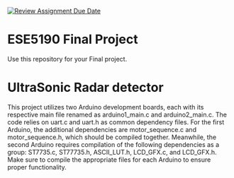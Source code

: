 [![Review Assignment Due Date](https://classroom.github.com/assets/deadline-readme-button-24ddc0f5d75046c5622901739e7c5dd533143b0c8e959d652212380cedb1ea36.svg)](https://classroom.github.com/a/NZx8S8dt)
# ESE5190 Final Project

Use this repository for your Final project.

# UltraSonic Radar detector

This project utilizes two Arduino development boards, each with its respective main file renamed as arduino1_main.c and arduino2_main.c. The code relies on uart.c and uart.h as common dependency files. For the first Arduino, the additional dependencies are motor_sequence.c and motor_sequence.h, which should be compiled together. Meanwhile, the second Arduino requires compilation of the following dependencies as a group: ST7735.c, ST77735.h, ASCII_LUT.h, LCD_GFX.c, and LCD_GFX.h. Make sure to compile the appropriate files for each Arduino to ensure proper functionality.






